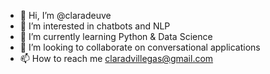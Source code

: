 - 👋 Hi, I’m @claradeuve
- 👀 I’m interested in chatbots and NLP
- 🌱 I’m currently learning Python & Data Science
- 💞️ I’m looking to collaborate on conversational applications
- 📫 How to reach me claradvillegas@gmail.com

<!---
claradeuve/claradeuve is a ✨ special ✨ repository because its `README.md` (this file) appears on your GitHub profile.
You can click the Preview link to take a look at your changes.
--->
